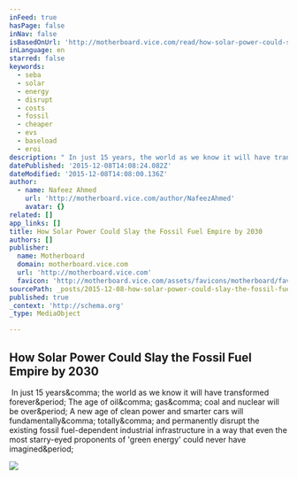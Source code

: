 ```yaml
---
inFeed: true
hasPage: false
inNav: false
isBasedOnUrl: 'http://motherboard.vice.com/read/how-solar-power-could-slay-the-fossil-fuel-empire-by-2030'
inLanguage: en
starred: false
keywords:
  - seba
  - solar
  - energy
  - disrupt
  - costs
  - fossil
  - cheaper
  - evs
  - baseload
  - eroi
description: "​ In just 15 years, the world as we know it will have transformed forever. The ​age of oil, gas, coal and nuclear will be over. A new age of clean power and smarter cars will fundamentally, totally, and permanently disrupt the existing fossil fuel-dependent industrial infrastructure in a way that even the most starry-eyed proponents of 'green energy' could never have imagined."
datePublished: '2015-12-08T14:08:24.082Z'
dateModified: '2015-12-08T14:08:00.136Z'
author:
  - name: Nafeez Ahmed
    url: 'http://motherboard.vice.com/author/NafeezAhmed'
    avatar: {}
related: []
app_links: []
title: How Solar Power Could Slay the Fossil Fuel Empire by 2030
authors: []
publisher:
  name: Motherboard
  domain: motherboard.vice.com
  url: 'http://motherboard.vice.com'
  favicon: 'http://motherboard.vice.com/assets/favicons/motherboard/favicon-16x16.png?v20151116193832'
sourcePath: _posts/2015-12-08-how-solar-power-could-slay-the-fossil-fuel-empire-by-2030.md
published: true
_context: 'http://schema.org'
_type: MediaObject

---
```

<article style=""><h1>How Solar Power Could Slay the Fossil Fuel Empire by 2030</h1><p>​ In just 15 years&amp;comma; the world as we know it will have transformed forever&amp;period; The ​age of oil&amp;comma; gas&amp;comma; coal and nuclear will be over&amp;period; A new age of clean power and smarter cars will fundamentally&amp;comma; totally&amp;comma; and permanently disrupt the existing fossil fuel-dependent industrial infrastructure in a way that even the most starry-eyed proponents of 'green energy' could never have imagined&amp;period;</p><img src="http://motherboard-images.vice.com/content-images/article/no-id/1418227759159270.jpg" /></article>